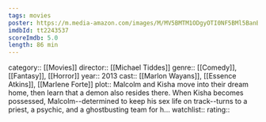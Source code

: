 ```yaml
---
tags: movies
poster: https://m.media-amazon.com/images/M/MV5BMTM1ODgyOTI0NF5BMl5BanBnXkFtZTcwODgyMDY3OA@@._V1_SX300.jpg
imdbId: tt2243537
scoreImdb: 5.0
length: 86 min
---
```


category:: [[Movies]]
director:: [[Michael Tiddes]]
genre:: [[Comedy]], [[Fantasy]], [[Horror]]
year:: 2013
cast:: [[Marlon Wayans]], [[Essence Atkins]], [[Marlene Forte]]
plot:: Malcolm and Kisha move into their dream home, then learn that a demon also resides there. When Kisha becomes possessed, Malcolm--determined to keep his sex life on track--turns to a priest, a psychic, and a ghostbusting team for h...
watchlist::
rating::
